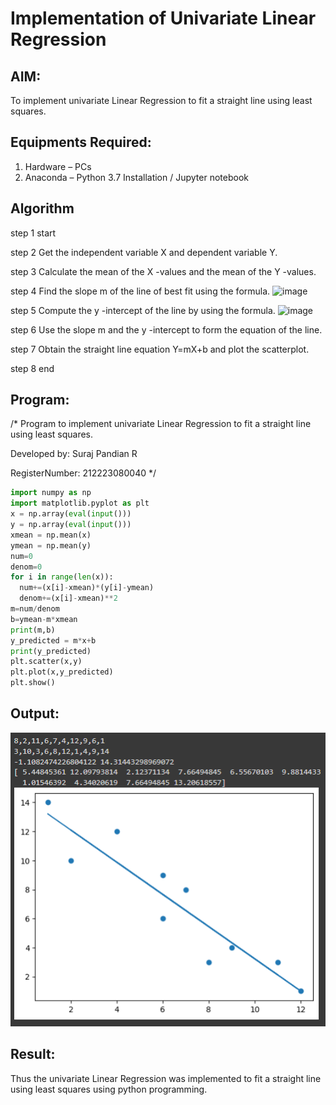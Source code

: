 # Implementation of Univariate Linear Regression
## AIM:
To implement univariate Linear Regression to fit a straight line using least squares.

## Equipments Required:
1. Hardware – PCs
2. Anaconda – Python 3.7 Installation / Jupyter notebook

## Algorithm
  step 1 start
  
  step 2 Get the independent variable X and dependent variable Y.
  
  step 3 Calculate the mean of the X -values and the mean of the Y -values.
  
  step 4 Find the slope m of the line of best fit using the formula. 
  <img width="231" alt="image" src="https://user-images.githubusercontent.com/93026020/192078527-b3b5ee3e-992f-46c4-865b-3b7ce4ac54ad.png">
  
  step 5 Compute the y -intercept of the line by using the formula.
  <img width="148" alt="image" src="https://user-images.githubusercontent.com/93026020/192078545-79d70b90-7e9d-4b85-9f8b-9d7548a4c5a4.png">
  
  step 6 Use the slope m and the y -intercept to form the equation of the line.
  
  step 7 Obtain the straight line equation Y=mX+b and plot the scatterplot.
  
  step 8 end
  
## Program:
/*
Program to implement univariate Linear Regression to fit a straight line using least squares.

Developed by: Suraj Pandian R

RegisterNumber: 212223080040
*/

```python
import numpy as np
import matplotlib.pyplot as plt
x = np.array(eval(input()))
y = np.array(eval(input()))
xmean = np.mean(x)
ymean = np.mean(y)
num=0
denom=0
for i in range(len(x)):
  num+=(x[i]-xmean)*(y[i]-ymean)
  denom+=(x[i]-xmean)**2
m=num/denom
b=ymean-m*xmean
print(m,b)
y_predicted = m*x+b
print(y_predicted)
plt.scatter(x,y)
plt.plot(x,y_predicted)
plt.show()
```

## Output:
![alt text](image.png)


## Result:
Thus the univariate Linear Regression was implemented to fit a straight line using least squares using python programming.
